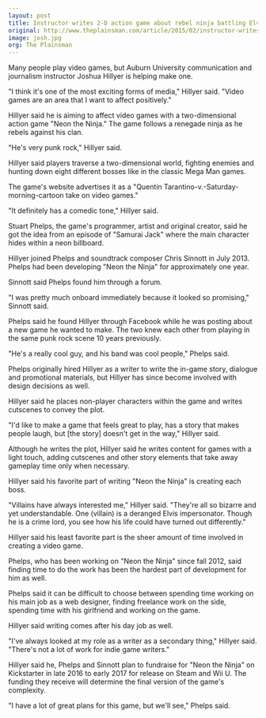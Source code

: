 ```yaml
---
layout: post
title: Instructor writes 2-D action game about rebel ninja battling Elvis impersonators
original: http://www.theplainsman.com/article/2015/02/instructor-writes-2-d-action-game-about-rebel-ninja-battling-elvis-impersonators
image: josh.jpg
org: The Plainsman
---
```


Many people play video games, but Auburn University communication and journalism instructor Joshua Hillyer is helping make one.

<!--break-->

"I think it's one of the most exciting forms of media," Hillyer said. "Video games are an area that I want to affect positively."

Hillyer said he is aiming to affect video games with a two-dimensional action game "Neon the Ninja." The game follows a renegade ninja as he rebels against his clan.

"He's very punk rock," Hillyer said.

Hillyer said players traverse a two-dimensional world, fighting enemies and hunting down eight different bosses like in the classic Mega Man games.

The game's website advertises it as a "Quentin Tarantino-v.-Saturday-morning-cartoon take on video games."

"It definitely has a comedic tone," Hillyer said.

Stuart Phelps, the game's programmer, artist and original creator, said he got the idea from an episode of "Samurai Jack" where the main character hides within a neon billboard.

Hillyer joined Phelps and soundtrack composer Chris Sinnott in July 2013. Phelps had been developing "Neon the Ninja" for approximately one year.

Sinnott said Phelps found him through a forum.

"I was pretty much onboard immediately because it looked so promising," Sinnott said.

Phelps said he found Hillyer through Facebook while he was posting about a new game he wanted to make. The two knew each other from playing in the same punk rock scene 10 years previously.

"He's a really cool guy, and his band was cool people," Phelps said.

Phelps originally hired Hillyer as a writer to write the in-game story, dialogue and promotional materials, but Hillyer has since become involved with design decisions as well.

Hillyer said he places non-player characters within the game and writes cutscenes to convey the plot.

"I'd like to make a game that feels great to play, has a story that makes people laugh, but [the story] doesn't get in the way," Hillyer said.

Although he writes the plot, Hillyer said he writes content for games with a light touch, adding cutscenes and other story elements that take away gameplay time only when necessary.

Hillyer said his favorite part of writing "Neon the Ninja" is creating each boss.

"Villains have always interested me," Hillyer said. "They're all so bizarre and yet understandable. One (villain) is a deranged Elvis impersonator. Though he is a crime lord, you see how his life could have turned out differently."

Hillyer said his least favorite part is the sheer amount of time involved in creating a video game.

Phelps, who has been working on "Neon the Ninja" since fall 2012, said finding time to do the work has been the hardest part of development for him as well.

Phelps said it can be difficult to choose between spending time working on his main job as a web designer, finding freelance work on the side, spending time with his girlfriend and working on the game.

Hillyer said writing comes after his day job as well.

"I've always looked at my role as a writer as a secondary thing," Hillyer said. "There's not a lot of work for indie game writers."

Hillyer said he, Phelps and Sinnott plan to fundraise for "Neon the Ninja" on Kickstarter in late 2016 to early 2017 for release on Steam and Wii U. The funding they receive will determine the final version of the game's complexity.

"I have a lot of great plans for this game, but we'll see," Phelps said.